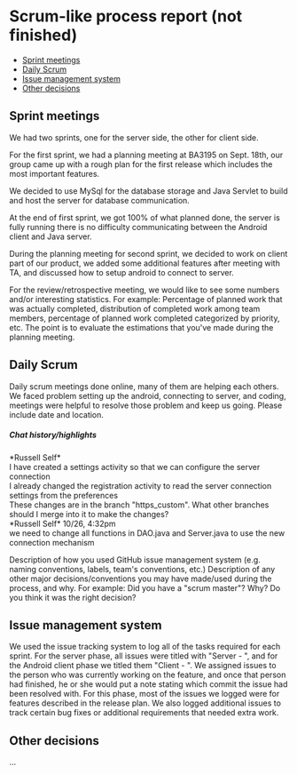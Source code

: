 <h1>Scrum-like process report (not finished)</h1>

 * [Sprint meetings](#sprint-meetings)
 * [Daily Scrum](#daily-scrum)
 * [Issue management system](#issue-management-system)
 * [Other decisions](#other-decisions)

## Sprint meetings ##
We had two sprints, one for the server side, the other for client side.  

For the first sprint, we had a planning meeting at BA3195 on Sept. 18th, our group came up with a rough plan for the first release which includes the most important features.  

We decided to use MySql for the database storage and Java Servlet to build and host the server for database communication.  

At the end of first sprint, we got 100% of what planned done, the server is fully running there is no difficulty communicating between the Android client and Java server. <br>

During the planning meeting for second sprint, we decided to work on client part of our product, we added some additional features after meeting with TA, and discussed how to setup android to connect to server.  

For the review/retrospective meeting, we would like to see some numbers and/or interesting statistics.
For example: Percentage of planned work that was actually completed, distribution of completed work among team members, percentage of planned work completed categorized by priority, etc.
The point is to evaluate the estimations that you've made during the planning meeting.  

## Daily Scrum ##
Daily scrum meetings done online, many of them are helping each others. We faced problem setting up the android, connecting to server, and coding, meetings were helpful to resolve those problem and keep us going.
Please include date and location.
<br>

<h5> Chat history/highlights </h5>
*Russell Self*<br>
I have created a settings activity so that we can configure the server connection<br>
I already changed the registration activity to read the server connection settings from the preferences<br>
These changes are in the branch "https_custom". What other branches should I merge into it to make the changes?<br>
*Russell Self*
10/26, 4:32pm<br>
we need to change all functions in DAO.java and Server.java to use the new connection mechanism<br></p>
Description of how you used GitHub issue management system (e.g. naming conventions, labels, team's conventions, etc.)
Description of any other major decisions/conventions you may have made/used during the process, and why.
For example: Did you have a "scrum master"? Why? Do you think it was the right decision?

## Issue management system ##

We used the issue tracking system to log all of the tasks required for each sprint. For the server phase, all issues were titled with "Server - ", and for the Android client phase we titled them "Client - ". We assigned issues to the person who was currently working on the feature, and once that person had finished, he or she would put a note stating which commit the issue had been resolved with. For this phase, most of the issues we logged were for features described in the release plan. We also logged additional issues to track certain bug fixes or additional requirements that needed extra work.

## Other decisions ##
...
